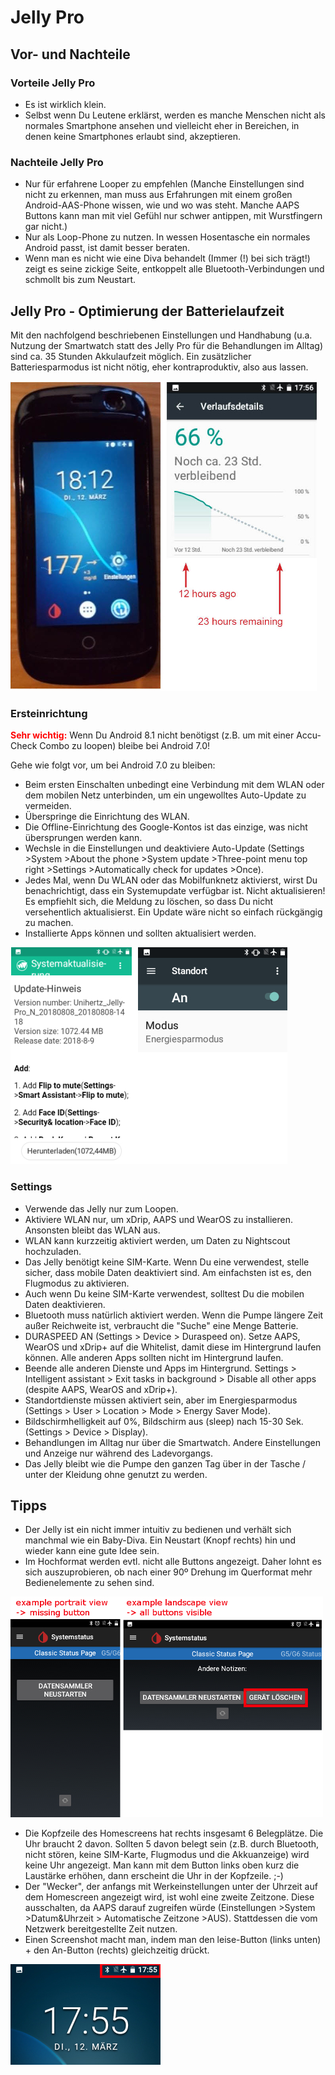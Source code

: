 # Jelly Pro

## Vor- und Nachteile

### Vorteile Jelly Pro

* Es ist wirklich klein.
* Selbst wenn Du Leutene erklärst, werden es manche Menschen nicht als normales Smartphone ansehen und vielleicht eher in Bereichen, in denen keine Smartphones erlaubt sind, akzeptieren.

### Nachteile Jelly Pro

* Nur für erfahrene Looper zu empfehlen (Manche Einstellungen sind nicht zu erkennen, man muss aus Erfahrungen mit einem großen Android-AAS-Phone wissen, wie und wo was steht. Manche AAPS Buttons kann man mit viel Gefühl nur schwer antippen, mit Wurstfingern gar nicht.)
* Nur als Loop-Phone zu nutzen. In wessen Hosentasche ein normales Android passt, ist damit besser beraten. 
* Wenn man es nicht wie eine Diva behandelt (Immer (!) bei sich trägt!) zeigt es seine zickige Seite, entkoppelt alle Bluetooth-Verbindungen und schmollt bis zum Neustart. 

## Jelly Pro - Optimierung der Batterielaufzeit

Mit den nachfolgend beschriebenen Einstellungen und Handhabung (u.a. Nutzung der Smartwatch statt des Jelly Pro für die Behandlungen im Alltag) sind ca. 35 Stunden Akkulaufzeit möglich. Ein zusätzlicher Batteriesparmodus ist nicht nötig, eher kontraproduktiv, also aus lassen.

![Jelly Smartphone](../images/jelly_01.jpg)

### Ersteinrichtung

<b><font color="#FF0000">Sehr wichtig:</b></font> Wenn Du Android 8.1 nicht benötigst (z.B. um mit einer Accu-Check Combo zu loopen) bleibe bei Android 7.0!

Gehe wie folgt vor, um bei Android 7.0 zu bleiben:

* Beim ersten Einschalten unbedingt eine Verbindung mit dem WLAN oder dem mobilen Netz unterbinden, um ein ungewolltes Auto-Update zu vermeiden.
* Überspringe die Einrichtung des WLAN.
* Die Offline-Einrichtung des Google-Kontos ist das einzige, was nicht übersprungen werden kann.
* Wechsle in die Einstellungen und deaktiviere Auto-Update (Settings >System >About the phone >System update >Three-point menu top right >Settings >Automatically check for updates >Once).
* Jedes Mal, wenn Du WLAN oder das Mobilfunknetz aktivierst, wirst Du benachrichtigt, dass ein Systemupdate verfügbar ist. Nicht aktualisieren! Es empfiehlt sich, die Meldung zu löschen, so dass Du nicht versehentlich aktualisierst. Ein Update wäre nicht so einfach rückgängig zu machen. 
* Installierte Apps können und sollten aktualisiert werden.

![Jelly Einstellungen](../images/jelly_02.jpg)

### Settings

* Verwende das Jelly nur zum Loopen.
* Aktiviere WLAN nur, um xDrip, AAPS und WearOS zu installieren. Ansonsten bleibt das WLAN aus. 
* WLAN kann kurzzeitig aktiviert werden, um Daten zu Nightscout hochzuladen.
* Das Jelly benötigt keine SIM-Karte. Wenn Du eine verwendest, stelle sicher, dass mobile Daten deaktiviert sind. Am einfachsten ist es, den Flugmodus zu aktivieren.
* Auch wenn Du keine SIM-Karte verwendest, solltest Du die mobilen Daten deaktivieren.
* Bluetooth muss natürlich aktiviert werden. Wenn die Pumpe längere Zeit außer Reichweite ist, verbraucht die "Suche" eine Menge Batterie.
* DURASPEED AN (Settings > Device > Duraspeed on). Setze AAPS, WearOS und xDrip+ auf die Whitelist, damit diese im Hintergrund laufen können. Alle anderen Apps sollten nicht im Hintergrund laufen.
* Beende alle anderen Dienste und Apps im Hintergrund. Settings > Intelligent assistant > Exit tasks in background > Disable all other apps (despite AAPS, WearOS and xDrip+).
* Standortdienste müssen aktiviert sein, aber im Energiesparmodus (Settings > User > Location > Mode > Energy Saver Mode).
* Bildschirmhelligkeit auf 0%, Bildschirm aus (sleep) nach 15-30 Sek. (Settings > Device > Display).
* Behandlungen im Alltag nur über die Smartwatch. Andere Einstellungen und Anzeige nur während des Ladevorgangs. 
* Das Jelly bleibt wie die Pumpe den ganzen Tag über in der Tasche / unter der Kleidung ohne genutzt zu werden.

## Tipps

* Der Jelly ist ein nicht immer intuitiv zu bedienen und verhält sich manchmal wie ein Baby-Diva. Ein Neustart (Knopf rechts) hin und wieder kann eine gute Idee sein.
* Im Hochformat werden evtl. nicht alle Buttons angezeigt. Daher lohnt es sich auszuprobieren, ob nach einer 90º Drehung im Querformat mehr Bedienelemente zu sehen sind.

![Jelly Hoch- und Querformat](../images/jelly_04.jpg)

* Die Kopfzeile des Homescreens hat rechts insgesamt 6 Belegplätze. Die Uhr braucht 2 davon. Sollten 5 davon belegt sein (z.B. durch Bluetooth, nicht stören, keine SIM-Karte, Flugmodus und die Akkuanzeige) wird keine Uhr angezeigt. Man kann mit dem Button links oben kurz die Laustärke erhöhen, dann erscheint die Uhr in der Kopfzeile. ;-)
* Der "Wecker", der anfangs mit Werkeinstellungen unter der Uhrzeit auf dem Homescreen angezeigt wird, ist wohl eine zweite Zeitzone. Diese ausschalten, da AAPS darauf zugreifen würde (Einstellungen >System >Datum&Uhrzeit > Automatische Zeitzone >AUS). Stattdessen die vom Netzwerk bereitgestellte Zeit nutzen.
* Einen Screenshot macht man, indem man den leise-Button (links unten) + den An-Button (rechts) gleichzeitig drückt. 

![Jelly Kopfzeile Homescreen](../images/jelly_03.png)